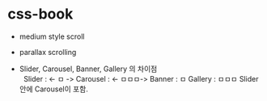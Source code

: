# css-book
- medium style scroll
- parallax scrolling

- Slider, Carousel, Banner, Gallery 의 차이점 <br/>
    Slider : <- ㅁ ->
    Carousel : <- ㅁㅁㅁ->
    Banner : ㅁ
    Gallery : ㅁㅁㅁ
    Slider안에 Carousel이 포함.
